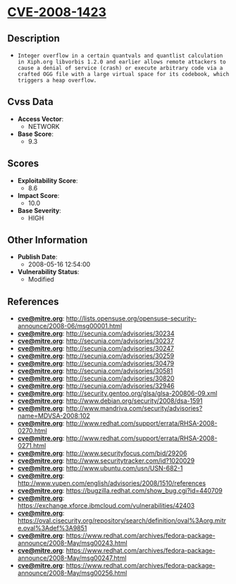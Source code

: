 
# [CVE-2008-1423](http://lists.opensuse.org/opensuse-security-announce/2008-06/msg00001.html)

## Description

- `Integer overflow in a certain quantvals and quantlist calculation in Xiph.org libvorbis 1.2.0 and earlier allows remote attackers to cause a denial of service (crash) or execute arbitrary code via a crafted OGG file with a large virtual space for its codebook, which triggers a heap overflow.`

## Cvss Data

- **Access Vector**:
  - NETWORK
- **Base Score**:
  - 9.3

## Scores

- **Exploitability Score**:
  - 8.6
- **Impact Score**:
  - 10.0
- **Base Severity**:
  - HIGH

## Other Information

- **Publish Date**:
  - 2008-05-16 12:54:00
- **Vulnerability Status**:
  - Modified

## References

- **cve@mitre.org**: http://lists.opensuse.org/opensuse-security-announce/2008-06/msg00001.html
- **cve@mitre.org**: http://secunia.com/advisories/30234
- **cve@mitre.org**: http://secunia.com/advisories/30237
- **cve@mitre.org**: http://secunia.com/advisories/30247
- **cve@mitre.org**: http://secunia.com/advisories/30259
- **cve@mitre.org**: http://secunia.com/advisories/30479
- **cve@mitre.org**: http://secunia.com/advisories/30581
- **cve@mitre.org**: http://secunia.com/advisories/30820
- **cve@mitre.org**: http://secunia.com/advisories/32946
- **cve@mitre.org**: http://security.gentoo.org/glsa/glsa-200806-09.xml
- **cve@mitre.org**: http://www.debian.org/security/2008/dsa-1591
- **cve@mitre.org**: http://www.mandriva.com/security/advisories?name=MDVSA-2008:102
- **cve@mitre.org**: http://www.redhat.com/support/errata/RHSA-2008-0270.html
- **cve@mitre.org**: http://www.redhat.com/support/errata/RHSA-2008-0271.html
- **cve@mitre.org**: http://www.securityfocus.com/bid/29206
- **cve@mitre.org**: http://www.securitytracker.com/id?1020029
- **cve@mitre.org**: http://www.ubuntu.com/usn/USN-682-1
- **cve@mitre.org**: http://www.vupen.com/english/advisories/2008/1510/references
- **cve@mitre.org**: https://bugzilla.redhat.com/show_bug.cgi?id=440709
- **cve@mitre.org**: https://exchange.xforce.ibmcloud.com/vulnerabilities/42403
- **cve@mitre.org**: https://oval.cisecurity.org/repository/search/definition/oval%3Aorg.mitre.oval%3Adef%3A9851
- **cve@mitre.org**: https://www.redhat.com/archives/fedora-package-announce/2008-May/msg00243.html
- **cve@mitre.org**: https://www.redhat.com/archives/fedora-package-announce/2008-May/msg00247.html
- **cve@mitre.org**: https://www.redhat.com/archives/fedora-package-announce/2008-May/msg00256.html
